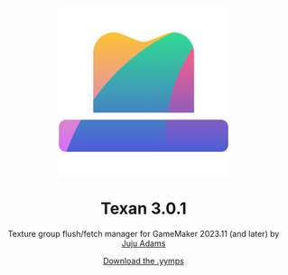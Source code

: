 <p align="center"><img src="https://raw.githubusercontent.com/JujuAdams/Texan/master/LOGO.png" style="display:block; margin:auto; width:300px"></p>
<h1 align="center">Texan 3.0.1</h1>

<p align="center">Texture group flush/fetch manager for GameMaker 2023.11 (and later) by <a href="https://www.jujuadams.com/" target="_blank">Juju Adams</a></p>

<p align="center"><a href="https://github.com/JujuAdams/Texan/releases/">Download the .yymps</a></p>
